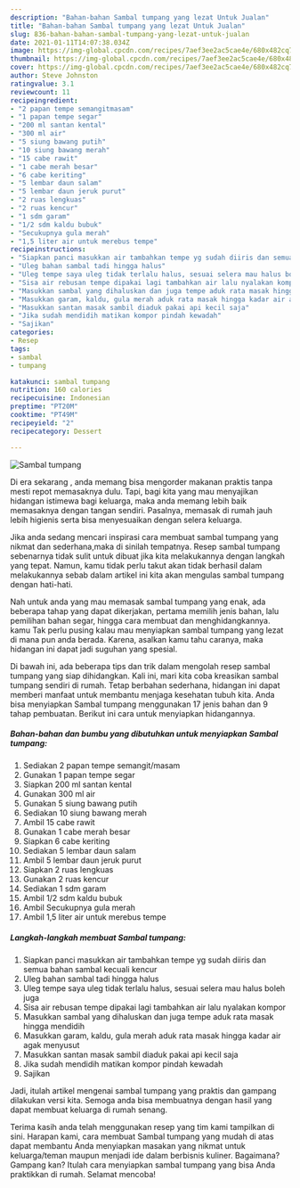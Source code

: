 ```yaml
---
description: "Bahan-bahan Sambal tumpang yang lezat Untuk Jualan"
title: "Bahan-bahan Sambal tumpang yang lezat Untuk Jualan"
slug: 836-bahan-bahan-sambal-tumpang-yang-lezat-untuk-jualan
date: 2021-01-11T14:07:38.034Z
image: https://img-global.cpcdn.com/recipes/7aef3ee2ac5cae4e/680x482cq70/sambal-tumpang-foto-resep-utama.jpg
thumbnail: https://img-global.cpcdn.com/recipes/7aef3ee2ac5cae4e/680x482cq70/sambal-tumpang-foto-resep-utama.jpg
cover: https://img-global.cpcdn.com/recipes/7aef3ee2ac5cae4e/680x482cq70/sambal-tumpang-foto-resep-utama.jpg
author: Steve Johnston
ratingvalue: 3.1
reviewcount: 11
recipeingredient:
- "2 papan tempe semangitmasam"
- "1 papan tempe segar"
- "200 ml santan kental"
- "300 ml air"
- "5 siung bawang putih"
- "10 siung bawang merah"
- "15 cabe rawit"
- "1 cabe merah besar"
- "6 cabe keriting"
- "5 lembar daun salam"
- "5 lembar daun jeruk purut"
- "2 ruas lengkuas"
- "2 ruas kencur"
- "1 sdm garam"
- "1/2 sdm kaldu bubuk"
- "Secukupnya gula merah"
- "1,5 liter air untuk merebus tempe"
recipeinstructions:
- "Siapkan panci masukkan air tambahkan tempe yg sudah diiris dan semua bahan sambal kecuali kencur"
- "Uleg bahan sambal tadi hingga halus"
- "Uleg tempe saya uleg tidak terlalu halus, sesuai selera mau halus boleh juga"
- "Sisa air rebusan tempe dipakai lagi tambahkan air lalu nyalakan kompor"
- "Masukkan sambal yang dihaluskan dan juga tempe aduk rata masak hingga mendidih"
- "Masukkan garam, kaldu, gula merah aduk rata masak hingga kadar air agak menyusut"
- "Masukkan santan masak sambil diaduk pakai api kecil saja"
- "Jika sudah mendidih matikan kompor pindah kewadah"
- "Sajikan"
categories:
- Resep
tags:
- sambal
- tumpang

katakunci: sambal tumpang 
nutrition: 160 calories
recipecuisine: Indonesian
preptime: "PT20M"
cooktime: "PT49M"
recipeyield: "2"
recipecategory: Dessert

---
```



![Sambal tumpang](https://img-global.cpcdn.com/recipes/7aef3ee2ac5cae4e/680x482cq70/sambal-tumpang-foto-resep-utama.jpg)

Di era  sekarang , anda memang bisa mengorder makanan praktis tanpa mesti repot memasaknya dulu. Tapi, bagi kita yang mau menyajikan hidangan istimewa bagi keluarga, maka anda memang lebih baik memasaknya dengan tangan sendiri. Pasalnya, memasak di rumah jauh lebih higienis serta bisa menyesuaikan dengan selera keluarga.

Jika anda sedang mencari inspirasi cara membuat sambal tumpang yang nikmat dan sederhana,maka di sinilah tempatnya. Resep sambal tumpang  sebenarnya tidak sulit untuk dibuat jika kita melakukannya dengan langkah yang tepat. Namun, kamu tidak perlu takut akan tidak berhasil dalam melakukannya 
sebab dalam artikel ini kita akan mengulas sambal tumpang dengan hati-hati.  



Nah untuk anda yang mau memasak sambal tumpang yang enak, ada beberapa tahap yang dapat dikerjakan, pertama memilih jenis bahan, lalu pemilihan bahan segar, hingga cara membuat dan menghidangkannya. kamu Tak perlu pusing kalau mau menyiapkan sambal tumpang yang lezat di mana pun anda berada. Karena, asalkan kamu  tahu caranya, maka hidangan ini dapat jadi suguhan yang spesial.

Di bawah ini, ada beberapa tips dan trik dalam mengolah resep sambal tumpang yang siap dihidangkan. Kali ini, mari kita coba kreasikan sambal tumpang sendiri di rumah. Tetap berbahan sederhana, hidangan ini dapat memberi manfaat untuk membantu menjaga kesehatan tubuh kita. Anda bisa menyiapkan Sambal tumpang menggunakan 17 jenis bahan dan 9 tahap pembuatan. Berikut ini cara untuk menyiapkan hidangannya.

<!--inarticleads1-->

##### Bahan-bahan dan bumbu yang dibutuhkan untuk menyiapkan Sambal tumpang:

1. Sediakan 2 papan tempe semangit/masam
1. Gunakan 1 papan tempe segar
1. Siapkan 200 ml santan kental
1. Gunakan 300 ml air
1. Gunakan 5 siung bawang putih
1. Sediakan 10 siung bawang merah
1. Ambil 15 cabe rawit
1. Gunakan 1 cabe merah besar
1. Siapkan 6 cabe keriting
1. Sediakan 5 lembar daun salam
1. Ambil 5 lembar daun jeruk purut
1. Siapkan 2 ruas lengkuas
1. Gunakan 2 ruas kencur
1. Sediakan 1 sdm garam
1. Ambil 1/2 sdm kaldu bubuk
1. Ambil Secukupnya gula merah
1. Ambil 1,5 liter air untuk merebus tempe




<!--inarticleads2-->

##### Langkah-langkah membuat Sambal tumpang:

1. Siapkan panci masukkan air tambahkan tempe yg sudah diiris dan semua bahan sambal kecuali kencur
1. Uleg bahan sambal tadi hingga halus
1. Uleg tempe saya uleg tidak terlalu halus, sesuai selera mau halus boleh juga
1. Sisa air rebusan tempe dipakai lagi tambahkan air lalu nyalakan kompor
1. Masukkan sambal yang dihaluskan dan juga tempe aduk rata masak hingga mendidih
1. Masukkan garam, kaldu, gula merah aduk rata masak hingga kadar air agak menyusut
1. Masukkan santan masak sambil diaduk pakai api kecil saja
1. Jika sudah mendidih matikan kompor pindah kewadah
1. Sajikan




Jadi, itulah artikel mengenai  sambal tumpang  yang praktis dan gampang dilakukan versi kita. Semoga anda bisa membuatnya dengan hasil yang dapat membuat keluarga di rumah senang. 

Terima kasih anda telah menggunakan resep yang tim kami tampilkan di sini. Harapan kami, cara membuat  Sambal tumpang yang mudah di atas dapat membantu Anda menyiapkan masakan yang nikmat untuk keluarga/teman maupun menjadi ide dalam berbisnis kuliner. Bagaimana? Gampang kan? Itulah cara menyiapkan sambal tumpang yang bisa Anda praktikkan di rumah. Selamat mencoba!

